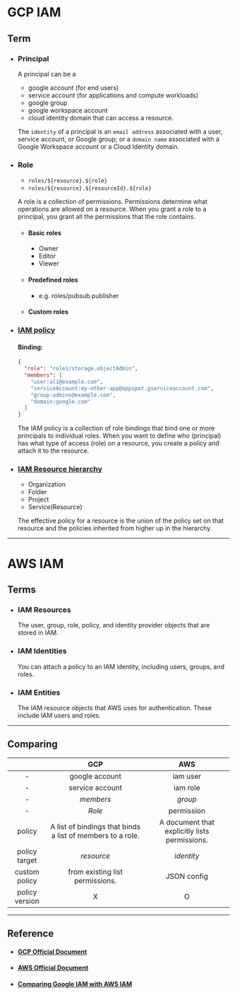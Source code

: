 # GCP IAM

## Term

- ### Principal

  A principal can be a

  - google account (for end users)
  - service account (for applications and compute workloads)
  - google group
  - google workspace account
  - cloud identity domain that can access a resource.

  The `identity` of a principal is an `email address` associated with a user, service account, or Google group; or a `domain name` associated with a Google Workspace account or a Cloud Identity domain.

- ### Role

  - `roles/${resource}.${role}`
  - `roles/${resource}.${resourceId}.${role}`

  A role is a collection of permissions. Permissions determine what operations are allowed on a resource. When you grant a role to a principal, you grant all the permissions that the role contains.

  - #### Basic roles

    - Owner
    - Editor
    - Viewer

  - #### Predefined roles
    - e.g. roles/pubsub.publisher
  - #### Custom roles

- ### [IAM policy](https://cloud.google.com/iam/docs/overview#cloud-iam-and-policy-apis)

  #### Binding:

  ```json
  {
    "role": "roles/storage.objectAdmin",
    "members": [
      "user:ali@example.com",
      "serviceAccount:my-other-app@appspot.gserviceaccount.com",
      "group:admins@example.com",
      "domain:google.com"
    ]
  }
  ```

  The IAM policy is a collection of role bindings that bind one or more principals to individual roles. When you want to define who (principal) has what type of access (role) on a resource, you create a policy and attach it to the resource.

- ### [IAM Resource hierarchy](https://cloud.google.com/iam/docs/overview#resource-hierarchy)

  - Organization
  - Folder
  - Project
  - Service(Resource)

  The effective policy for a resource is the union of the policy set on that resource and the policies inherited from higher up in the hierarchy.

---

# AWS IAM

## Terms

- ### IAM Resources

  The user, group, role, policy, and identity provider objects that are stored in IAM.

- ### IAM Identities

  You can attach a policy to an IAM identity, including users, groups, and roles.

- ### IAM Entities

  The IAM resource objects that AWS uses for authentication. These include IAM users and roles.

---

## Comparing

|                |                            GCP                             |                      AWS                      |
| :------------: | :--------------------------------------------------------: | :-------------------------------------------: |
|       -        |                       google account                       |                   iam user                    |
|       -        |                      service account                       |                   iam role                    |
|       -        |                         _members_                          |                    _group_                    |
|       -        |                           _Role_                           |                  permission                   |
|     policy     | A list of bindings that binds a list of members to a role. | A document that explicitly lists permissions. |
| policy target  |                         _resource_                         |                  _identity_                   |
| custom policy  |              from existing list permissions.               |                  JSON config                  |
| policy version |                             X                              |                       O                       |

---

## Reference

- #### [GCP Official Document](https://cloud.google.com/iam/docs/overview)

- #### [AWS Official Document](https://docs.aws.amazon.com/IAM/latest/UserGuide/introduction.html)

- #### [Comparing Google IAM with AWS IAM](https://www.stratoscale.com/blog/compute/comparing-google-iam-aws-iam/)
